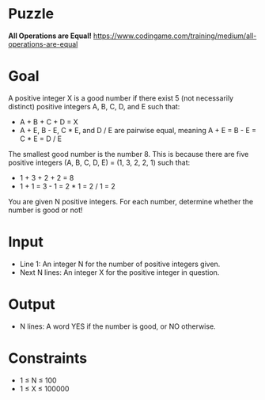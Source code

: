 # Puzzle
**All Operations are Equal!** https://www.codingame.com/training/medium/all-operations-are-equal

# Goal
A positive integer X is a good number if there exist 5 (not necessarily distinct) positive integers A, B, C, D, and E such that:
* A + B + C + D = X
* A + E, B - E, C * E, and D / E are pairwise equal, meaning A + E = B - E = C * E = D / E

The smallest good number is the number 8. This is because there are five positive integers (A, B, C, D, E) = (1, 3, 2, 2, 1) such that:  
* 1 + 3 + 2 + 2 = 8
* 1 + 1 = 3 - 1 = 2 * 1 = 2 / 1 = 2

You are given N positive integers. For each number, determine whether the number is good or not!

# Input
* Line 1: An integer N for the number of positive integers given.
* Next N lines: An integer X for the positive integer in question.

# Output
* N lines: A word YES if the number is good, or NO otherwise.

# Constraints
* 1 ≤ N ≤ 100
* 1 ≤ X ≤ 100000
